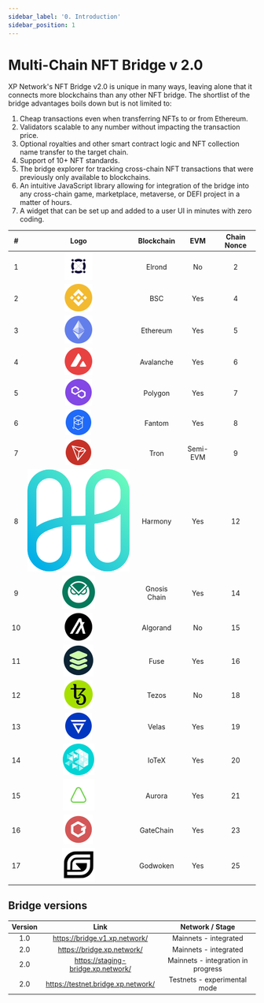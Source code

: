 ```yaml
---
sidebar_label: '0. Introduction'
sidebar_position: 1
---
```


# Multi-Chain NFT Bridge v 2.0

XP Network's NFT Bridge v2.0 is unique in many ways, leaving alone that it connects more blockchains than any other NFT bridge. The shortlist of the bridge advantages boils down but is not limited to:

1. Cheap transactions even when transferring NFTs to or from Ethereum.
2. Validators scalable to any number without impacting the transaction price.
3. Optional royalties and other smart contract logic and NFT collection name transfer to the target chain.
4. Support of 10+ NFT standards.
5. The bridge explorer for tracking cross-chain NFT transactions that were previously only available to blockchains.
6. An intuitive JavaScript library allowing for integration of the bridge into any cross-chain game, marketplace, metaverse, or DEFI project in a matter of hours.
7. A widget that can be set up and added to a user UI in minutes with zero coding.

|#|Logo| Blockchain | EVM | Chain Nonce|
|:-:|:-:|:-:|:-:|:-:|
| 1 |![Elrond](../../static/assets/chain/Elrond.svg) |Elrond| No|2|
| 2  |![BSC](../../static/assets/chain/Binance.svg) |BSC| Yes|4|
| 3 |![Ethereum](../../static/assets/chain/Etherium.svg) |Ethereum| Yes|5|
| 4 |![Avalanche](../../static/assets/chain/Avalanche.svg) |Avalanche| Yes|6|
| 5 |![Polygon](../../static/assets/chain/Polygon.svg) |Polygon| Yes|7|
| 6 |![Fantom](../../static/assets/chain/Fantom.svg) |Fantom| Yes|8|
| 7 |![Tron](../../static/assets/chain/Tron.svg) |Tron | Semi-EVM|9|
| 8 |![Harmony](../../static/assets/chain/harmony.svg) |Harmony| Yes|12|
| 9| ![Gnosis](../../static/assets/chain/Gnosis.svg) | Gnosis Chain| Yes|14|
| 10 |![Algorand](../../static/assets/chain/Algarand.svg) |Algorand| No|15|
| 11  |![Fuse](../../static/assets/chain/Fuse.svg) | Fuse| Yes|16|
| 12 |![Tezos](../../static/assets/chain/Tezos.svg) |Tezos| No|18|
| 13  |![Velas](../../static/assets/chain/velas.svg) | Velas| Yes|19|
| 14  |![IoTeX](../../static/assets/chain/iotx.svg) | IoTeX| Yes|20|
| 15  |![Aurora](../../static/assets/chain/aurora.svg) | Aurora| Yes|21|
| 16  |![GateChain](../../static/assets/chain/GateChain.svg) | GateChain| Yes|23|
| 17  |![Godwoken](../../static/assets/chain/godwoken.svg) | Godwoken| Yes|25|

<!--  -->

## Bridge versions

|Version | Link| Network / Stage|
|:-:|:-:|:-:|
| 1.0 | https://bridge.v1.xp.network/| Mainnets - integrated|
| 2.0 | https://bridge.xp.network/|Mainnets - integrated|
| 2.0 | https://staging-bridge.xp.network/|Mainnets - integration in progress|
| 2.0 | https://testnet.bridge.xp.network/|Testnets - experimental mode|
